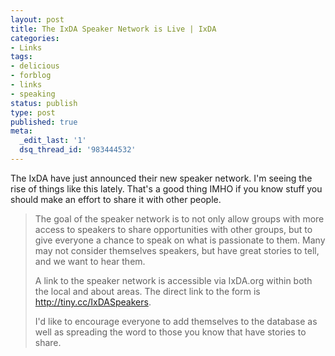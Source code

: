 ```yaml
---
layout: post
title: The IxDA Speaker Network is Live | IxDA
categories:
- Links
tags:
- delicious
- forblog
- links
- speaking
status: publish
type: post
published: true
meta:
  _edit_last: '1'
  dsq_thread_id: '983444532'
---
```

<p><http: //www.ixda.org/node/33661></http:></p>

<p>The IxDA have just announced their new speaker network. I'm seeing the rise of things like this lately. That's a good thing IMHO if you know stuff you should make an effort to share it with other people.</p>

<blockquote>
  The goal of the speaker network is to not only allow groups with more access to speakers to share opportunities with other groups, but to give everyone a chance to speak on what is passionate to them. Many may not consider themselves speakers, but have great stories to tell, and we want to hear them.


  
  A link to the speaker network is accessible via IxDA.org within both the local and about areas. The direct link to the form is http://tiny.cc/IxDASpeakers.


  
  I'd like to encourage everyone to add themselves to the database as well as spreading the word to those you know that have stories to share.</blockquote>

<p></p>
